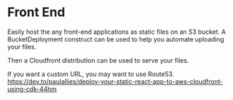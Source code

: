 # Front End
Easily host the any front-end applications as static files on an S3 bucket. A BucketDeployment construct can be used to help you automate uploading your files.

Then a Cloudfront distribution can be used to serve your files.

If you want a custom URL, you may want to use Route53. https://dev.to/paulallies/deploy-your-static-react-app-to-aws-cloudfront-using-cdk-44hm



